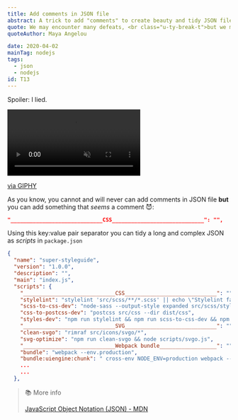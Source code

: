 ```yaml
---
title: Add comments in JSON file
abstract: A trick to add "comments" to create beauty and tidy JSON files.
quote: We may encounter many defeats, <br class="u-ty-break-t">but we must not be defeated
quoteAuthor: Maya Angelou

date: 2020-04-02
mainTag: nodejs
tags:
  - json
  - nodejs
id: T13
---
```


Spoiler: I lied.

<div class="s-giphy s-giphy--small-d">
  <video autoplay loop muted playsinline>
    <source src="https://i.giphy.com/media/rigB6iCSm8F68/giphy.mp4" type="video/mp4">
  </video>
  <p><a href="https://giphy.com/gifs/bill-paxton-rigB6iCSm8F68">via GIPHY</a></p>
</div>

As you know, you cannot and will never can add comments in JSON file **but** you can add something that *seems* a comment 😈:

```json
"_____________________________CSS_____________________________": "",
```

Using this key:value pair separator you can tidy a long and complex JSON as _scripts_ in `package.json`

```json
{
  "name": "super-styleguide",
  "version": "1.0.0",
  "description": "",
  "main": "index.js",
  "scripts": {
    "_____________________________CSS_____________________________": "",
    "stylelint": "stylelint 'src/scss/**/*.scss' || echo \"Stylelint failed for some file(s).\"",
    "scss-to-css-dev": "node-sass --output-style expanded src/scss/styles/develop -o src/css/",
    "css-to-postcss-dev": "postcss src/css --dir dist/css",
    "styles-dev": "npm run stylelint && npm run scss-to-css-dev && npm run css-to-postcss-dev",
    "_____________________________SVG_____________________________": "",
    "clean-svgo": "rimraf src/icons/svgo/*",
    "svg-optimize": "npm run clean-svgo && node scripts/svgo.js",
    "_____________________________Webpack bundle__________________": "",
    "bundle": "webpack --env.production",
    "bundle:uiengine:chunk": " cross-env NODE_ENV=production webpack --env.production --config webpack.uiengine.config.js",
    ...
    ...
  },
```

> 📚 More info
>
> [JavaScript Object Notation (JSON) - MDN](https://developer.mozilla.org/en-US/docs/Web/JavaScript/Reference/Global_Objects/JSON)
